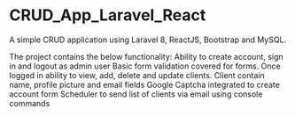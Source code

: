 # CRUD_App_Laravel_React
A simple CRUD application using Laravel 8, ReactJS, Bootstrap and MySQL.

The project contains the below functionality:
	Ability to create account, sign in and logout as admin user
	Basic form validation covered for forms.
	Once logged in ability to view, add, delete and update clients.
	Client contain name, profile picture and email fields
	Google Captcha integrated to create account form
	Scheduler to send list of clients via email using console commands
